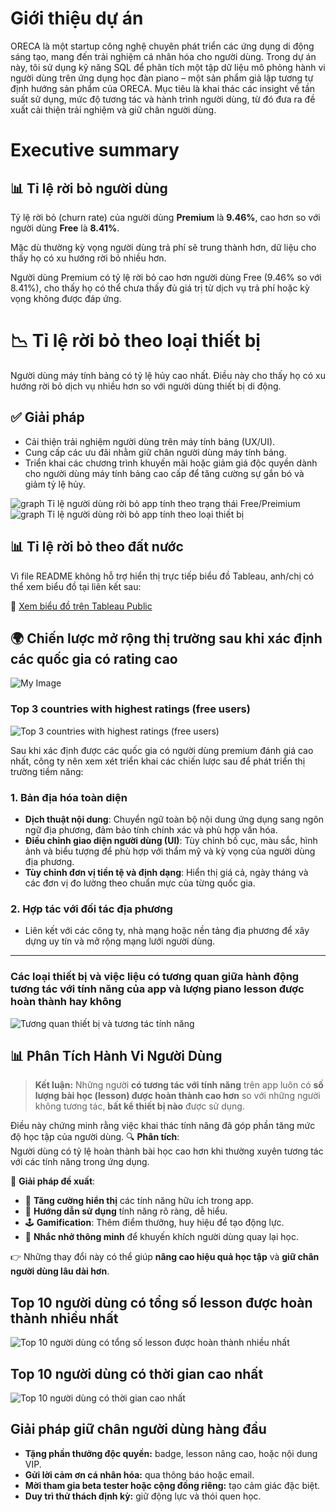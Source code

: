 # Giới thiệu dự án
ORECA là một startup công nghệ chuyên phát triển các ứng dụng di động sáng tạo, mang đến trải nghiệm cá nhân hóa cho người dùng. Trong dự án này, tôi sử dụng kỹ năng SQL để phân tích một tập dữ liệu mô phỏng hành vi người dùng trên ứng dụng học đàn piano – một sản phẩm giả lập tương tự định hướng sản phẩm của ORECA. Mục tiêu là khai thác các insight về tần suất sử dụng, mức độ tương tác và hành trình người dùng, từ đó đưa ra đề xuất cải thiện trải nghiệm và giữ chân người dùng.

# Executive summary 

## 📊 Tỉ lệ rời bỏ người dùng

Tỷ lệ rời bỏ (churn rate) của người dùng **Premium** là **9.46%**, cao hơn so với người dùng **Free** là **8.41%**.

Mặc dù thường kỳ vọng người dùng trả phí sẽ trung thành hơn, dữ liệu cho thấy họ có xu hướng rời bỏ nhiều hơn.

Người dùng Premium có tỷ lệ rời bỏ cao hơn người dùng Free (9.46% so với 8.41%), cho thấy họ có thể chưa thấy đủ giá trị từ dịch vụ trả phí hoặc kỳ vọng không được đáp ứng.
# 📉 Tỉ lệ rời bỏ theo loại thiết bị

Người dùng máy tính bảng có tỷ lệ hủy cao nhất. Điều này cho thấy họ có xu hướng rời bỏ dịch vụ nhiều hơn so với người dùng thiết bị di động.

## ✅ Giải pháp

- Cải thiện trải nghiệm người dùng trên máy tính bảng (UX/UI).
- Cung cấp các ưu đãi nhằm giữ chân người dùng máy tính bảng.
- Triển khai các chương trình khuyến mãi hoặc giảm giá độc quyền dành cho người dùng máy tính bảng cao cấp để tăng cường sự gắn bó và giảm tỷ lệ hủy.

![graph](assets/img/Image1.jpeg)
Tỉ lệ người dùng rời bỏ app tính theo trạng thái Free/Preimium 
![graph](assets/img/Image2.jpeg)
Tỉ lệ người dùng rời bỏ app tính theo loại thiết bị 

## 📊 Tỉ lệ rời bỏ theo đất nước

Vì file README không hỗ trợ hiển thị trực tiếp biểu đồ Tableau, anh/chị có thể xem biểu đồ tại liên kết sau:

🔗 [Xem biểu đồ trên Tableau Public](https://public.tableau.com/views/ORECAportfolio/Sheet1?:language=en-US&:sid=&:redirect=auth&:display_count=n&:origin=viz_share_link)

## 🌍 Chiến lược mở rộng thị trường sau khi xác định các quốc gia có rating cao
![My Image](assets/img/Image3.jpeg)

### Top 3 countries with highest ratings (free users)

![Top 3 countries with highest ratings (free users)](assets/img/Image4.jpeg)

Sau khi xác định được các quốc gia có người dùng premium đánh giá cao nhất, công ty nên xem xét triển khai các chiến lược sau để phát triển thị trường tiềm năng:

### 1. Bản địa hóa toàn diện

- **Dịch thuật nội dung**: Chuyển ngữ toàn bộ nội dung ứng dụng sang ngôn ngữ địa phương, đảm bảo tính chính xác và phù hợp văn hóa.
- **Điều chỉnh giao diện người dùng (UI)**: Tùy chỉnh bố cục, màu sắc, hình ảnh và biểu tượng để phù hợp với thẩm mỹ và kỳ vọng của người dùng địa phương.
- **Tùy chỉnh đơn vị tiền tệ và định dạng**: Hiển thị giá cả, ngày tháng và các đơn vị đo lường theo chuẩn mực của từng quốc gia.

### 2. Hợp tác với đối tác địa phương

-  Liên kết với các công ty, nhà mạng hoặc nền tảng địa phương để xây dựng uy tín và mở rộng mạng lưới người dùng.
---
### Các loại thiết bị và việc liệu có tương quan giữa hành động tương tác với tính năng của app và lượng piano lesson được hoàn thành hay không

![Tương quan thiết bị và tương tác tính năng](assets/img/Image5.jpeg)
## 📊 Phân Tích Hành Vi Người Dùng

> **Kết luận:** Những người **có tương tác với tính năng** trên app luôn có **số lượng bài học (lesson) được hoàn thành cao hơn** so với những người không tương tác, **bất kể thiết bị nào** được sử dụng.

Điều này chứng minh rằng việc khai thác tính năng đã góp phần tăng mức độ học tập của người dùng.
🔍 **Phân tích**:  
Người dùng có tỷ lệ hoàn thành bài học cao hơn khi thường xuyên tương tác với các tính năng trong ứng dụng.

🎯 **Giải pháp đề xuất**:

- 📣 **Tăng cường hiển thị** các tính năng hữu ích trong app.
- 🧭 **Hướng dẫn sử dụng** tính năng rõ ràng, dễ hiểu.
- 🕹️ **Gamification**: Thêm điểm thưởng, huy hiệu để tạo động lực.
- 🔔 **Nhắc nhở thông minh** để khuyến khích người dùng quay lại học.

👉 Những thay đổi này có thể giúp **nâng cao hiệu quả học tập** và **giữ chân người dùng lâu dài hơn**.

## Top 10 người dùng có tổng số lesson được hoàn thành nhiều nhất

![Top 10 người dùng có tổng số lesson được hoàn thành nhiều nhất](assets/img/Image6.jpeg)
## Top 10 người dùng có thời gian cao nhất

![Top 10 người dùng có thời gian cao nhất](assets/img/Image7.jpeg)
## Giải pháp giữ chân người dùng hàng đầu

- **Tặng phần thưởng độc quyền:** badge, lesson nâng cao, hoặc nội dung VIP.  
- **Gửi lời cảm ơn cá nhân hóa:** qua thông báo hoặc email.  
- **Mời tham gia beta tester hoặc cộng đồng riêng:** tạo cảm giác đặc biệt.  
- **Duy trì thử thách định kỳ:** giữ động lực và thói quen học.
